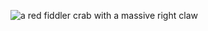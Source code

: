 ![a red fiddler crab with a massive right claw](https://encrypted-tbn0.gstatic.com/images?q=tbn:ANd9GcS1hDv9hgV7vOBOnkATeRCJEvhgghwH_fDMgw&usqp=CAU)
